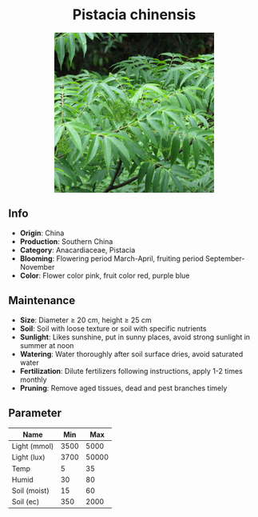 <h1 align='center'>Pistacia chinensis</h1>
<p align="center">
    <img 
        align='center'
        width='320'
        src="../images/pistacia chinensis.png" 
        alt='Pistacia chinensis' />
</p>

## Info

 - **Origin**: China
 - **Production**: Southern China
 - **Category**: Anacardiaceae, Pistacia
 - **Blooming**: Flowering period March-April, fruiting period September-November
 - **Color**: Flower color pink, fruit color red, purple blue

## Maintenance

 - **Size**: Diameter ≥ 20 cm, height ≥ 25 cm
 - **Soil**: Soil with loose texture or soil with specific nutrients
 - **Sunlight**: Likes sunshine, put in sunny places, avoid strong sunlight in summer at noon
 - **Watering**: Water thoroughly after soil surface dries, avoid saturated water
 - **Fertilization**: Dilute fertilizers following instructions, apply 1-2 times monthly
 - **Pruning**: Remove aged tissues, dead and pest branches timely

## Parameter

| Name         | Min  | Max   |
|--------------|------|-------|
| Light (mmol) | 3500 | 5000  |
| Light (lux)  | 3700 | 50000 |
| Temp         | 5    | 35    |
| Humid        | 30   | 80    |
| Soil (moist) | 15   | 60    |
| Soil (ec)    | 350  | 2000  |